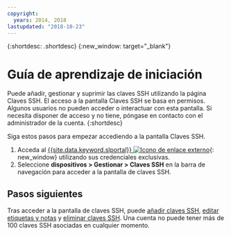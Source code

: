 ```yaml
---
copyright:
  years: 2014, 2018
lastupdated: "2018-10-23"
---
```


{:shortdesc: .shortdesc}
{:new_window: target="_blank"}

# Guía de aprendizaje de iniciación

Puede añadir, gestionar y suprimir las claves SSH utilizando la página Claves SSH. El acceso a la pantalla Claves SSH se basa en permisos. Algunos usuarios no pueden acceder o interactuar con esta pantalla. Si necesita disponer de acceso y no tiene, póngase en contacto con el administrador de la cuenta.
{:shortdesc}

Siga estos pasos para empezar accediendo a la pantalla Claves SSH.
1. Acceda al [{{site.data.keyword.slportal}} ![Icono de enlace externo](../../icons/launch-glyph.svg "Icono de enlace externo ")](https://control.softlayer.com/){: new_window} utilizando sus credenciales exclusivas.
2. Seleccione **dispositivos > Gestionar > Claves SSH** en la barra de navegación para acceder a la pantalla de claves SSH.

## Pasos siguientes

Tras acceder a la pantalla de claves SSH, puede [añadir claves SSH](add-ssh-key.html), [editar etiquetas y notas](edit-details-ssh-key.html) y [eliminar claves SSH](remove-ssh-key.html). Una cuenta no puede tener más de 100 claves SSH asociadas en cualquier momento.

